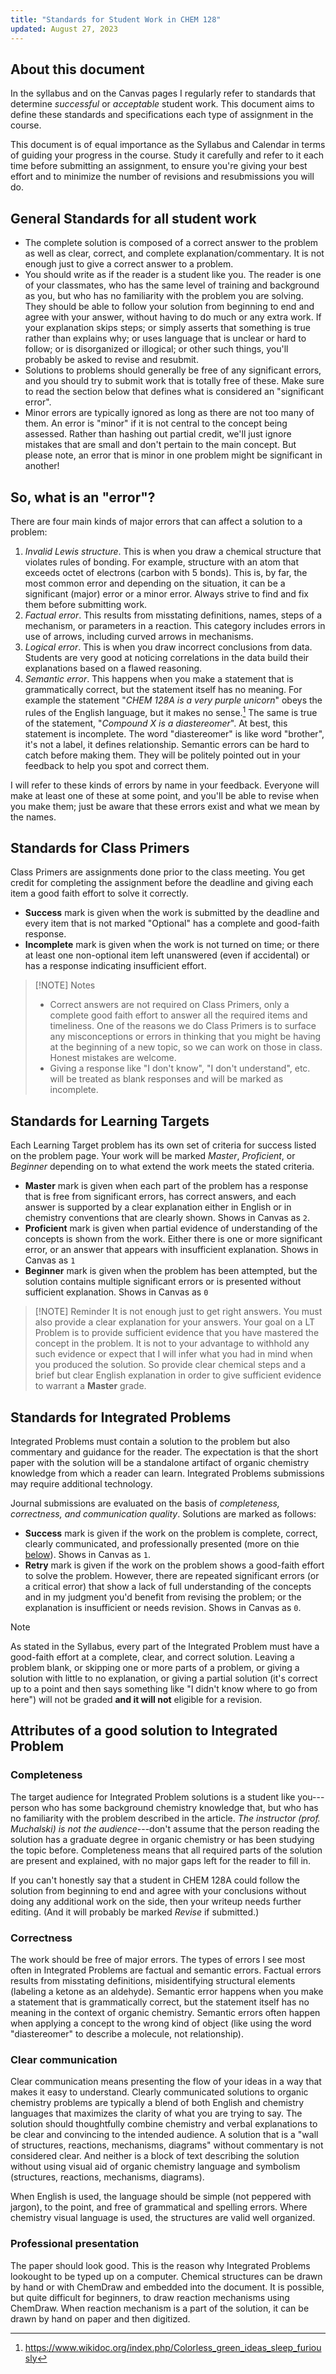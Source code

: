 ```yaml
---
title: "Standards for Student Work in CHEM 128"
updated: August 27, 2023
---
```


## About this document

In the syllabus and on the Canvas pages I regularly refer to standards that determine *successful* or *acceptable* student work. This document aims to define these standards and specifications each type of assignment in the course.

This document is of equal importance as the Syllabus and Calendar in terms of guiding your progress in the course. Study it carefully and refer to it each time before submitting an assignment, to ensure you're giving your best effort and to minimize the number of revisions and resubmissions you will do.

## General Standards for all student work

- The complete solution is composed of a correct answer to the problem as well as clear, correct, and complete explanation/commentary. It is not enough just to give a correct answer to a problem.
- You should write as if the reader is a student like you. The reader is one of your classmates, who has the same level of training and background as you, but who has no familiarity with the problem you are solving. They should be able to follow your solution from beginning to end and agree with your answer, without having to do much or any extra work. If your explanation skips steps; or simply asserts that something is true rather than explains why; or uses language that is unclear or hard to follow; or is disorganized or illogical; or other such things, you'll probably be asked to revise and resubmit.
- Solutions to problems should generally be free of any significant errors, and you should try to submit work that is totally free of these. Make sure to read the section below that defines what is considered an "significant error".
- Minor errors are typically ignored as long as there are not too many of them. An error is "minor" if it is not central to the concept being assessed. Rather than hashing out partial credit, we'll just ignore mistakes that are small and don't pertain to the main concept. But please note, an error that is minor in one problem might be significant in another!

## So, what is an "error"?

There are four main kinds of major errors that can affect a solution to a problem:

1. *Invalid Lewis structure*. This is when you draw a chemical structure that violates rules of bonding. For example, structure with an atom that exceeds octet of electrons (carbon with 5 bonds). This is, by far, the most common error and depending on the situation, it can be a significant (major) error or a minor error. Always strive to find and fix them before submitting work.
2. *Factual error*. This results from misstating definitions, names, steps of a mechanism, or parameters in a reaction. This category includes errors in use of arrows, including curved arrows in mechanisms.
3. *Logical error*. This is when you draw incorrect conclusions from data. Students are very good at noticing correlations in the data build their explanations based on a flawed reasoning.
4. *Semantic error*. This happens when you make a statement that is grammatically correct, but the statement itself has no meaning. For example the statement "*CHEM 128A is a very purple unicorn*" obeys the rules of the English language, but it makes no sense.[^1] The same is true of the statement, "*Compound X is a diastereomer*". At best, this statement is incomplete. The word "diastereomer" is like word "brother", it's not a label, it defines relationship. Semantic errors can be hard to catch before making them. They will be politely pointed out in your feedback to help you spot and correct them.

I will refer to these kinds of errors by name in your feedback. Everyone will make at least one of these at some point, and you'll be able to revise when you make them; just be aware that these errors exist and what we mean by the names.

[^1]: <https://www.wikidoc.org/index.php/Colorless_green_ideas_sleep_furiously>

## Standards for Class Primers

Class Primers are assignments done prior to the class meeting. You get credit for completing the assignment before the deadline and giving each item a good faith effort to solve it correctly.

- **Success** mark is given when the work is submitted by the deadline and every item that is not marked "Optional" has a complete and good-faith response.
- **Incomplete** mark is given when the work is not turned on time; or there at least one non-optional item left unanswered (even if accidental) or has a response indicating insufficient effort.

> [!NOTE] Notes
>
> - Correct answers are not required on Class Primers, only a complete good faith effort to answer all the required items and timeliness. One of the reasons we do Class Primers is to surface any misconceptions or errors in thinking that you might be having at the beginning of a new topic, so we can work on those in class. Honest mistakes are welcome.
> - Giving a response like "I don't know", "I don't understand", etc. will be treated as blank responses and will be marked as incomplete.

## Standards for Learning Targets

Each Learning Target problem has its own set of criteria for success listed on the problem page. Your work will be marked *Master*, *Proficient*, or *Beginner* depending on to what extend the work meets the stated criteria.

- **Master** mark is given when each part of the problem has a response that is free from significant errors, has correct answers, and each answer is supported by a clear explanation either in English or in chemistry conventions that are clearly shown. Shows in Canvas as `2`.
- **Proficient** mark is given when partial evidence of understanding of the concepts is shown from the work. Either there is one or more significant error, or an answer that appears with insufficient explanation. Shows in Canvas as `1`
- **Beginner** mark is given when the problem has been attempted, but the solution contains multiple significant errors or is presented without sufficient explanation. Shows in Canvas as `0`

> [!NOTE] Reminder
> It is not enough just to get right answers. You must also provide a clear explanation for your answers. Your goal on a LT Problem is to provide sufficient evidence that you have mastered the concept in the problem. It is not to your advantage to withhold any such evidence or expect that I will infer what you had in mind when you produced the solution. So provide clear chemical steps and a brief but clear English explanation in order to give sufficient evidence to warrant a **Master** grade.

## Standards for Integrated Problems

Integrated Problems must contain a solution to the problem but also commentary and guidance for the reader. The expectation is that the short paper with the solution will be a standalone artifact of organic chemistry knowledge from which a reader can learn. Integrated Problems submissions may require additional technology.

Journal submissions are evaluated on the basis of *completeness, correctness, and communication quality*. Solutions are marked as follows:

- **Success** mark is given if the work on the problem is complete, correct, clearly communicated, and professionally presented (more on thie [below](#completeness)). Shows in Canvas as `1`.
- **Retry** mark is given if the work on the problem shows a good-faith effort to solve the problem. However, there are repeated significant errors (or a critical error) that show a lack of full understanding of the concepts and in my judgment you'd benefit from revising the problem; or the explanation is insufficient or needs revision. Shows in Canvas as `0`.

> [!NOTE]
> As stated in the Syllabus, every part of the Integrated Problem must have a good-faith effort at a complete, clear, and correct solution. Leaving a problem blank, or skipping one or more parts of a problem, or giving a solution with little to no explanation, or giving a partial solution (it's correct up to a point and then says something like "I didn't know where to go from here") will not be graded **and it will not** eligible for a revision.

## Attributes of a good solution to Integrated Problem

### Completeness

The target audience for Integrated Problem solutions is a student like you---person who has some background chemistry knowledge that, but who has no familiarity with the problem described in the article. *The instructor (prof. Muchalski) is not the audience*---don't assume that the person reading the solution has a graduate degree in organic chemistry or has been studying the topic before. Completeness means that all required parts of the solution are present and explained, with no major gaps left for the reader to fill in.

If you can't honestly say that a student in CHEM 128A could follow the solution from beginning to end and agree with your conclusions without doing any additional work on the side, then your writeup needs further editing. (And it will probably be marked *Revise* if submitted.)

### Correctness

The work should be free of major errors. The types of errors I see most often in Integrated Problems are factual and semantic errors. Factual errors results from misstating definitions, misidentifying structural elements (labeling a ketone as an aldehyde). Semantic error happens when you make a statement that is grammatically correct, but the statement itself has no meaning in the context of organic chemistry. Semantic errors often happen when applying a concept to the wrong kind of object (like using the word "diastereomer" to describe a molecule, not relationship).

### Clear communication

Clear communication means presenting the flow of your ideas in a way that makes it easy to understand. Clearly communicated solutions to organic chemistry problems are typically a blend of both English and chemistry languages that maximizes the clarity of what you are trying to say. The solution should thoughtfully combine chemistry and verbal explanations to be clear and convincing to the intended audience. A solution that is a "wall of structures, reactions, mechanisms, diagrams" without commentary is not considered clear. And neither is a block of text describing the solution without using visual aid of organic chemistry language and symbolism (structures, reactions, mechanisms, diagrams).

When English is used, the language should be simple (not peppered with jargon), to the point, and free of grammatical and spelling errors. Where chemistry visual language is used, the structures are valid well organized.

### Professional presentation

The paper should look good. This is the reason why Integrated Problems lookought to be typed up on a computer. Chemical structures can be drawn by hand or with ChemDraw and embedded into the document. It is possible, but quite difficult for beginners, to draw reaction mechanisms using ChemDraw. When reaction mechanism is a part of the solution, it can be drawn by hand on paper and then digitized.
